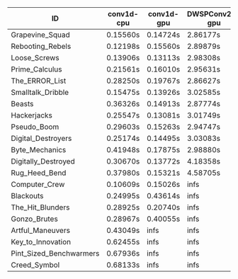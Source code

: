 |ID|conv1d-cpu|conv1d-gpu|DWSPConv2D-gpu|gemm-gpu|avg|
|-|-|-|-|-|-|
|Grapevine_Squad|0.15560s|0.14724s|2.86177s|1.73143s|1.22401s|
|Rebooting_Rebels|0.12198s|0.15560s|2.89879s|1.75483s|1.23280s|
|Loose_Screws|0.13906s|0.13113s|2.98308s|1.82190s|1.26879s|
|Prime_Calculus|0.21561s|0.16010s|2.95631s|1.78052s|1.27814s|
|The_ERROR_List|0.28250s|0.19767s|2.86627s|1.91419s|1.31516s|
|Smalltalk_Dribble|0.15475s|0.13926s|3.02585s|1.95831s|1.31954s|
|Beasts|0.36326s|0.14913s|2.87774s|1.90972s|1.32496s|
|Hackerjacks|0.25547s|0.13081s|3.01749s|1.90992s|1.32842s|
|Pseudo_Boom|0.29603s|0.15263s|2.94747s|1.93397s|1.33253s|
|Digital_Destroyers|0.25174s|0.14495s|3.03083s|1.95163s|1.34479s|
|Byte_Mechanics|0.41948s|0.17875s|2.98880s|1.90457s|1.37290s|
|Digitally_Destroyed|0.30670s|0.13772s|4.18358s|2.53573s|1.79093s|
|Rug_Heed_Bend|0.37980s|0.15321s|4.58705s|4.54717s|2.41681s|
|Computer_Crew|0.10609s|0.15026s|infs|4.37316s|infs|
|Blackouts|0.24995s|0.43614s|infs|1.73030s|infs|
|The_Hit_Blunders|0.28925s|0.20740s|infs|1.92927s|infs|
|Gonzo_Brutes|0.28967s|0.40055s|infs|4.37216s|infs|
|Artful_Maneuvers|0.43049s|infs|infs|4.44841s|infs|
|Key_to_Innovation|0.62455s|infs|infs|4.44881s|infs|
|Pint_Sized_Benchwarmers|0.67936s|infs|infs|4.45765s|infs|
|Creed_Symbol|0.68133s|infs|infs|4.59492s|infs|
